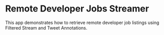 # Remote Developer Jobs Streamer

This app demonstrates how to retrieve remote developer job listings using Filtered Stream and Tweet Annotations.
